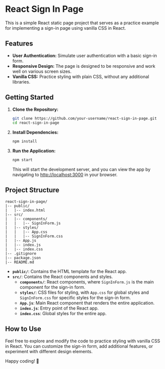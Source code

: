 # React Sign In Page

This is a simple React static page project that serves as a practice example for implementing a sign-in page using vanilla CSS in React.

## Features

- **User Authentication:** Simulate user authentication with a basic sign-in form.
- **Responsive Design:** The page is designed to be responsive and work well on various screen sizes.
- **Vanilla CSS:** Practice styling with plain CSS, without any additional libraries.

## Getting Started

1. **Clone the Repository:**

   ```bash
   git clone https://github.com/your-username/react-sign-in-page.git
   cd react-sign-in-page
   ```

2. **Install Dependencies:**

   ```bash
   npm install
   ```

3. **Run the Application:**
   ```bash
   npm start
   ```
   This will start the development server, and you can view the app by navigating to [http://localhost:3000](http://localhost:3000) in your browser.

## Project Structure

```plaintext
react-sign-in-page/
|-- public/
|   |-- index.html
|-- src/
|   |-- components/
|   |   |-- SignInForm.js
|   |-- styles/
|   |   |-- App.css
|   |   |-- SignInForm.css
|   |-- App.js
|   |-- index.js
|   |-- index.css
|-- .gitignore
|-- package.json
|-- README.md
```

- **`public/`**: Contains the HTML template for the React app.
- **`src/`**: Contains the React components and styles.
  - **`components/`**: React components, where `SignInForm.js` is the main component for the sign-in form.
  - **`styles/`**: CSS files for styling, with `App.css` for global styles and `SignInForm.css` for specific styles for the sign-in form.
  - **`App.js`**: Main React component that renders the entire application.
  - **`index.js`**: Entry point of the React app.
  - **`index.css`**: Global styles for the entire app.

## How to Use

Feel free to explore and modify the code to practice styling with vanilla CSS in React. You can customize the sign-in form, add additional features, or experiment with different design elements.

Happy coding! 🚀
